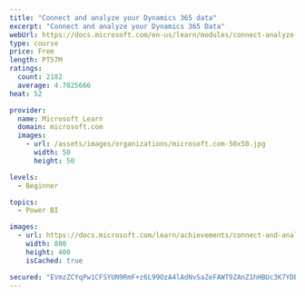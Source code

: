 ```yaml
---
title: "Connect and analyze your Dynamics 365 data​"
excerpt: "Connect and analyze your Dynamics 365 Data​"
webUrl: https://docs.microsoft.com/en-us/learn/modules/connect-analyze-dynamics-365-data/
type: course
price: Free
length: PT57M
ratings:
  count: 2182
  average: 4.7025666
heat: 52

provider:
  name: Microsoft Learn
  domain: microsoft.com
  images:
    - url: /assets/images/organizations/microsoft.com-50x50.jpg
      width: 50
      height: 50

levels:
  - Beginner

topics:
  - Power BI

images:
  - url: https://docs.microsoft.com/learn/achievements/connect-and-analyze-your-microsoft-dynamics-365-data-social.png
    width: 800
    height: 400
    isCached: true

secured: "EVmzZCYqPw1CFSYUN9RmF+z6L99OzA4lAdNvSaZeFAWT9ZAnZ1hHBUc3K7YDB1ZZFxjrur7jrYb9C7d9h+mbmv7T/LBE9GumZEyxcXuDnCbuM1FG1PDGg722XPxW5HgjckrwYdu1tZL7/5BX3ntoTAD0FCZMV+Ejg2G1HHY2II+AkpbwOFt4qw44NRukJ7prK8Dase76js+fF75ILm3Q1lQiDPv3h6qIBiEfAjdzY6NTCUDZgWxYOULLImyBQTwo4T+eP4Oe6RLWArF5KyJnV4bRCkj2cv3nZV8Tu5DD0ic0w7qQOOIMiBBDI+ruj2IcKcJ2jT1gxgWyINN5+yH+rjkqa5FrY5SN3/xbNQQBVTPqo5LlRPGIoPJoVLlHj3E0Pe+9dH220iyq8kUy6ieL6FbMc1Ar2tKe3f/+EF7Hc8c=;uru6dx8TswtHqvRHc7TH8w=="
---
```


